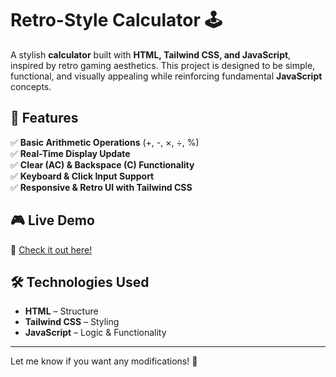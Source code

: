 # **Retro-Style Calculator 🕹️**  

A stylish **calculator** built with **HTML, Tailwind CSS, and JavaScript**, inspired by retro gaming aesthetics. This project is designed to be simple, functional, and visually appealing while reinforcing fundamental **JavaScript** concepts.

## **🚀 Features**  
✅ **Basic Arithmetic Operations** (+, -, ×, ÷, %)  
✅ **Real-Time Display Update**  
✅ **Clear (AC) & Backspace (C) Functionality**  
✅ **Keyboard & Click Input Support**  
✅ **Responsive & Retro UI with Tailwind CSS**  

## **🎮 Live Demo**  
🔗 [Check it out here!](https://ayazshaikh01.github.io/JS_Calculaor/)  

## **🛠️ Technologies Used**  
- **HTML** – Structure  
- **Tailwind CSS** – Styling  
- **JavaScript** – Logic & Functionality  


--------------------------------------------------------------------------
Let me know if you want any modifications! 🚀
